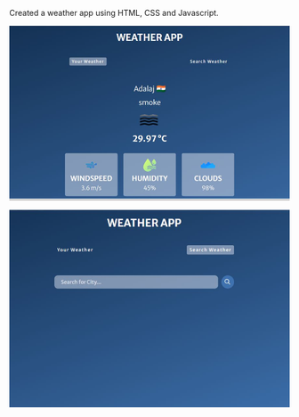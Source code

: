 Created a weather app using HTML, CSS and Javascript.

![Alt Text](assets/weatherapp1.JPG)

![Alt Text](assets/weatherapp2.JPG)
